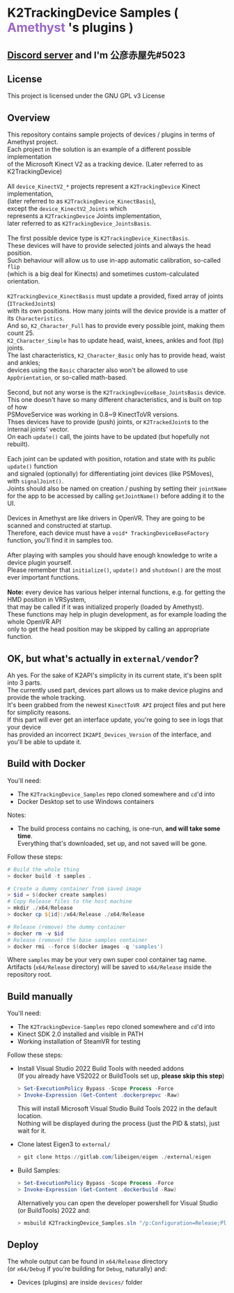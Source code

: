 <h1 dir=auto>
<b>K2TrackingDevice Samples</b>
<text>(</text>
<text style="color:#9966cc;">Amethyst</text>
<text>'s plugins )</text>
</h1>

## <ins>__[Discord server](https://discord.gg/YBQCRDG)__</ins> and I'm **公彦赤屋先#5023**

## **License**
This project is licensed under the GNU GPL v3 License 

## **Overview**
This repository contains sample projects of devices / plugins in terms of Amethyst project.<br>
Each project in the solution is an example of a different possible implementation<br>
of the Microsoft Kinect V2 as a tracking device. (Later referred to as K2TrackingDevice)<br>
<br>
All ```device_KinectV2_*``` projects represent a ```K2TrackingDevice``` Kinect implementation,<br>
(later referred to as ```K2TrackingDevice_KinectBasis```),<br> 
except the ```device_KinectV2_Joints``` which<br> represents a ```K2TrackingDevice``` Joints implementation,<br> later referred to as ```K2TrackingDevice_JointsBasis```.<br>
<br>
The first possible device type is ```K2TrackingDevice_KinectBasis```.<br>
These devices will have to provide selected joints and always the head position.<br>
Such behaviour will allow us to use in-app automatic calibration, so-called ```flip```<br>
(which is a big deal for Kinects) and sometimes custom-calculated orientation.<br>
<br>
```K2TrackingDevice_KinectBasis``` must update a provided, fixed array of joints (```ITrackedJoint```s)<br>
with its own positions. How many joints will the device provide is a matter of its ```Characteristics```.<br>
And so, ```K2_Character_Full``` has to provide every possible joint, making them count 25.<br>
```K2_Character_Simple``` has to update head, waist, knees, ankles and foot (tip) joints.<br>
The last characteristics, ```K2_Character_Basic``` only has to provide head, waist and ankles;<br>
devices using the ```Basic``` character also won't be allowed to use ```AppOrientation```, or so-called math-based.<br>
<br>
Second, but not any worse is the ```K2TrackingDeviceBase_JointsBasis``` device.<br>
This one doesn't have so many different characteristics, and is built on top of how<br>
PSMoveService was working in 0.8~9 KinectToVR versions.<br>
Thses devices have to provide (push) joints, or ```K2TrackedJoint```s to the internal joints' vector.<br>
On each ```update()``` call, the joints have to be updated (but hopefully not rebuilt).<br>
<br>
Each joint can be updated with position, rotation and state with its public ```update()``` function<br>
and signaled (optionally) for differentiating joint devices (like PSMoves), with ```signalJoint()```.<br>
Joints should also be named on creation / pushing by setting their ```jointName```<br>
for the app to be accessed by calling ```getJointName()``` before adding it to the UI.<br>
<br>
Devices in Amethyst are like drivers in OpenVR. They are going to be scanned and constructed at startup.<br>
Therefore, each device must have a ```void* TrackingDeviceBaseFactory``` function, you'll find it in samples too.<br>
<br>
After playing with samples you should have enough knowledge to write a device plugin yourself.<br>
Please remember that ```initialize()```, ```update()``` and ```shutdown()``` are the most ever important functions.<br>
<br>
**Note:** every device has various helper internal functions, e.g. for getting the HMD position in VRSystem,<br>
that may be called if it was initialized properly (loaded by Amethyst).<br>
These functions may help in plugin development, as for example loading the whole OpenVR API<br>
only to get the head position may be skipped by calling an appropriate function.

## OK, but what's actually in ```external/vendor```?
Ah yes. For the sake of K2API's simplicity in its current state, it's been split into 3 parts.<br>
The currently used part, devices part allows us to make device plugins and provide the whole tracking.<br>
It's been grabbed from the newest ```KinectToVR API``` project files and put here for simplicity reasons.<br>
If this part will ever get an interface update, you're going to see in logs that your device<br>
has provided an incorrect ```IK2API_Devices_Version``` of the interface, and you'll be able to update it.

## **Build with Docker**
You'll need:
 - The ```K2TrackingDevice_Samples``` repo cloned somewhere and ```cd```'d into
 - Docker Desktop set to use Windows containers

Notes:
 - The build process contains no caching, is one-run, **and will take some time**.<br>
   Everything that's downloaded, set up, and not saved will be gone.

Follow these steps:
  ```powershell
  # Build the whole thing
  > docker build -t samples .

  # Create a dummy container from saved image
  > $id = $(docker create samples)
  # Copy Release files to the host machine
  > mkdir ./x64/Release
  > docker cp ${id}:/x64/Release ./x64/Release

  # Release (remove) the dummy container
  > docker rm -v $id
  # Release (remove) the base samples container
  > docker rmi --force $(docker images -q 'samples')
  ```
  Where ```samples``` may be your very own super cool container tag name.<br>
  Artifacts (```x64/Release``` directory) will be saved to ```x64/Release``` inside the repository root.<br>

  
## **Build manually**
You'll need:
 - The ```K2TrackingDevice-Samples``` repo cloned somewhere and ```cd```'d into
 - Kinect SDK 2.0 installed and visible in PATH
 - Working installation of SteamVR for testing

Follow these steps:

- Install Visual Studio 2022 Build Tools with needed addons<br>
  (If you already have VS2022 or BuildTools set up, **please skip this step**)<br>
  ```powershell
  > Set-ExecutionPolicy Bypass -Scope Process -Force
  > Invoke-Expression (Get-Content .dockerprepvc -Raw)
  ```
  This will install Microsoft Visual Studio Build Tools 2022 in the default location.<br>
  Nothing will be displayed during the process (just the PID & stats), just wait for it.

- Clone latest Eigen3 to ```external/```<br>
  ```powershell
  > git clone https://gitlab.com/libeigen/eigen ./external/eigen
  ```

- Build Samples:<br>
  ```powershell
  > Set-ExecutionPolicy Bypass -Scope Process -Force
  > Invoke-Expression (Get-Content .dockerbuild -Raw)
  ```
  Alternatively you can open the developer powershell for Visual Studio (or BuildTools) 2022 and:
  ```powershell
  > msbuild K2TrackingDevice_Samples.sln "/p:Configuration=Release;Platform=x64"
  ```

## **Deploy**
The whole output can be found in ```x64/Release``` directory<br>
(or ```x64/Debug``` if you're building for ```Debug```, naturally) and:
 - Devices (plugins) are inside ```devices/``` folder